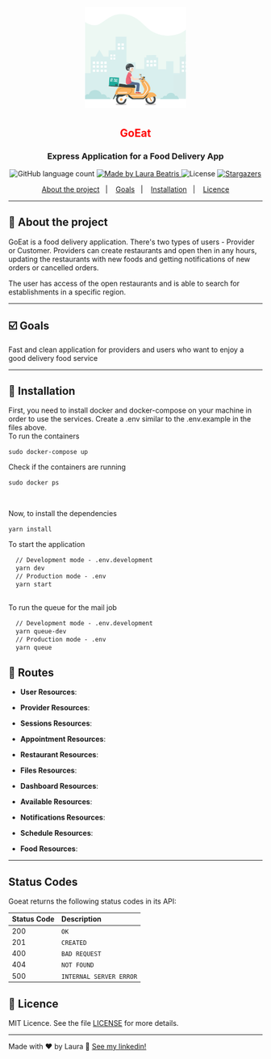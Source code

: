 <h1 align="center">
  <img alt="GoEat" title="GoEat" src=".github/delivery-icon.gif" width="200px" />
</h1>

<h2 style="color:red" align="center"> GoEat </h3>
<h3 align="center">
  Express Application for a Food Delivery App 
</h3>

<p align="center">
  <img alt="GitHub language count" src="https://img.shields.io/github/languages/count/LauraBeatris/goeat-api?color=yellow">

  <a href="https://www.linkedin.com/in/laurabeatris/">
    <img alt="Made by Laura Beatris" src="https://img.shields.io/badge/made%20by-laura%20beatris-yellow">
  </a>

  <img alt="License" src="https://img.shields.io/badge/licence-MIT-yellow">

  <a href="https://github.com/LauraBeatris/goeat-api/stargazers">
    <img alt="Stargazers" src="https://img.shields.io/github/stars/LauraBeatris/goeat-api?style=social">
  </a>
</p>

<p align="center">
  <a href="#rocket-about-the-project">About the project</a>&nbsp;&nbsp;&nbsp;|&nbsp;&nbsp;&nbsp;
  <a href="#ballot_box_with_check-goals">Goals</a>&nbsp;&nbsp;&nbsp;|&nbsp;&nbsp;&nbsp;
  <a href="#checkered_flag-installation">Installation</a>&nbsp;&nbsp;&nbsp;|&nbsp;&nbsp;&nbsp;
  <a href="#memo-licence">Licence</a>
</p>

<hr>

## :rocket: About the project
GoEat is a food delivery application. There's two types of users - Provider or Customer. Providers can create restaurants and open then in any hours,
updating the restaurants with new foods and getting notifications of new orders or cancelled orders. 

The user has access of the open restaurants and is able to search for establishments in a specific region. 

<hr>

## :ballot_box_with_check: Goals
Fast and clean application for providers and users who want to enjoy a good delivery food service

<hr>

## :checkered_flag: Installation 
First, you need to install docker and docker-compose on your machine in order to use the services. Create a .env similar
to the .env.example in the files above. 
<br>
To run the containers 

```
sudo docker-compose up
```

Check if the containers are running

```
sudo docker ps
```

<br>

Now, to install the dependencies

```
yarn install
```

To start the application 
```
  // Development mode - .env.development
  yarn dev 
  // Production mode - .env
  yarn start
  
```
To run the queue for the mail job
```
  // Development mode - .env.development
  yarn queue-dev
  // Production mode - .env
  yarn queue
```

## :checkered_flag: Routes
- **User Resources**:

- **Provider Resources**:

- **Sessions Resources**:

- **Appointment Resources**:

- **Restaurant Resources**:

- **Files Resources**:

- **Dashboard Resources**:

- **Available Resources**:

- **Notifications Resources**:

- **Schedule Resources**:

- **Food Resources**:

<hr>

## Status Codes

Goeat returns the following status codes in its API:

| Status Code | Description |
| :--- | :--- |
| 200 | `OK` |
| 201 | `CREATED` |
| 400 | `BAD REQUEST` |
| 404 | `NOT FOUND` |
| 500 | `INTERNAL SERVER ERROR` |

## :memo: Licence

MIT Licence. See the file [LICENSE](LICENSE.md) for more details.

---

Made with ♥ by Laura :wave: [See my linkedin!](https://www.linkedin.com/in/laurabeatris/)
